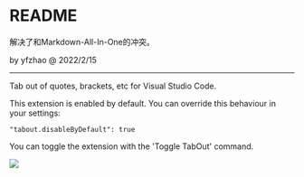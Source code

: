 # README

解决了和Markdown-All-In-One的冲突。

by yfzhao @ 2022/2/15

-------------------------

Tab out of quotes, brackets, etc for Visual Studio Code.

This extension is enabled by default. You can override this behaviour in your settings:

    "tabout.disableByDefault": true
	
You can toggle the extension with the 'Toggle TabOut' command. 

<img src="https://raw.githubusercontent.com/albertromkes/tabout/master/images/tabout-command.gif">

